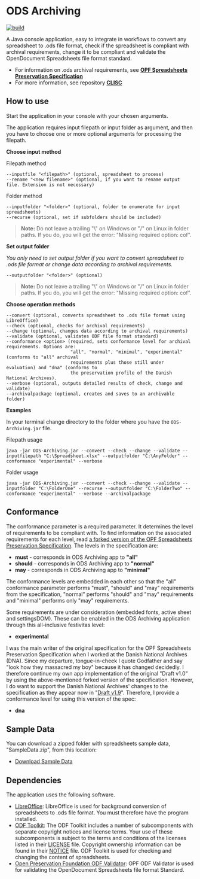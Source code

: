 # ODS Archiving

[![build](https://github.com/Asbjoedt/ODS-Archiving/actions/workflows/maven.yml/badge.svg)](https://github.com/Asbjoedt/ODS-Archiving/actions/workflows/maven.yml
)

A Java console application, easy to integrate in workflows to convert any spreadsheet to .ods file format, check if the spreadsheet is compliant with archival requirements, change it to be compliant and validate the OpenDocument Spreadsheets file format standard.

* For information on .ods archival requirements, see **[OPF Spreadsheets Preservation Specification](https://github.com/opf-labs/Spreadsheets-Preservation-Specification/blob/main/v1.0/Specification.md#41-opendocument-spreadsheets)**
* For more information, see repository **[CLISC](https://github.com/Asbjoedt/CLISC)**

## How to use

Start the application in your console with your chosen arguments.

The application requires input filepath or input folder as argument, and then you have to choose one or more optional arguments for processing the filepath.

**Choose input method**

Filepath method
```
--inputfile "<filepath>" (optional, spreadsheet to process)
--rename "<new filename>" (optional, if you want to rename output file. Extension is not necessary)
```
Folder method
```
--inputfolder "<folder>" (optional, folder to enumerate for input spreadsheets)
--recurse (optional, set if subfolders should be included)
```
> **Note:** Do not leave a trailing "\\" on Windows or "/" on Linux in folder paths. If you do, you will get the error: "Missing required option: cof".

**Set output folder**

*You only need to set output folder if you want to convert spreadsheet to .ods file format or change data according to archival requirements.*

```
--outputfolder "<folder>" (optional)
```
> **Note:** Do not leave a trailing "\\" on Windows or "/" on Linux in folder paths. If you do, you will get the error: "Missing required option: cof".

**Choose operation methods**

```
--convert (optional, converts spreadsheet to .ods file format using LibreOffice)
--check (optional, checks for archival requirements)
--change (optional, changes data according to archival requirements)
--validate (optional, validates ODF file format standard)
--conformance <option> (required, sets conformance level for archival requirements. Options are: 
                        "all", "normal", "minimal", "experimental" (conforms to "all" archival 
                        requirements plus those still under evaluation) and "dna" (conforms to 
                        the preservation profile of the Danish National Archives).
--verbose (optional, outputs detailed results of check, change and validate)
--archivalpackage (optional, creates and saves to an archivable folder)
```
**Examples**

In your terminal change directory to the folder where you have the ```ODS-Archiving.jar``` file.

Filepath usage
```
java -jar ODS-Archiving.jar --convert --check --change --validate --inputfilepath "C:\Spreadsheet.xlsx" --outputfolder "C:\AnyFolder" --conformance "experimental" --verbose
```
Folder usage
```
java -jar ODS-Archiving.jar --convert --check --change --validate --inputfolder "C:\FolderOne" --recurse --outputfolder "C:\FolderTwo" --conformance "experimental" --verbose --archivalpackage
```

## Conformance

The conformance parameter is a required parameter. It determines the level of requirements to be compliant with. To find information on the associated requirements for each level, read [a forked version of the OPF Spreadsheets Preservation Specification](https://github.com/Asbjoedt/sheets-preservation-spec/blob/main/Draft%20v1.0/Specification.md#41-opendocument-spreadsheets). The levels in the specification are:
* **must** - corresponds in ODS Archiving app to **"all"**
* **should**  - corresponds in ODS Archiving app to **"normal"**
* **may**  - corresponds in ODS Archiving app to **"minimal"**

The conformance levels are embedded in each other so that the "all" conformance parameter performs "must", "should" and "may" requirements from the specification, "normal" performs "should" and "may" requirements and "minimal" performs only "may" requirements.

Some requirements are under consideration (embedded fonts, active sheet and settingsDOM). These can be enabled in the ODS Archiving application through this all-inclusive festivitas level:
* **experimental**

I was the main writer of the original specification for the OPF Spreadsheets Preservation Specification when I worked at the Danish National Archives (DNA). Since my departure, tongue-in-cheek I quote Godfather and say "look how they massacred my boy" because it has changed decidedly. I therefore continue my own app implementation of the original "Draft v1.0" by using the above-mentioned forked version of the specification. However, I do want to support the Danish National Archives' changes to the specification as they appear now in "[Draft v1.9](https://github.com/openpreserve/sheets-preservation-spec/blob/main/Draft%20v1.0/Specification.md#1-introduction)". Therefore, I provide a conformance level for using this version of the spec:
* **dna**

## Sample Data
You can download a zipped folder with spreadsheets sample data, "SampleData.zip", from this location:
* [Download Sample Data](https://github.com/Asbjoedt/CLISC/tree/master/Docs)

## Dependencies

The application uses the following software.
* [LibreOffice](https://www.libreoffice.org/): LibreOffice is used for background conversion of spreadsheets to .ods file format. You must therefore have the program installed.
* [ODF Toolkit](https://odftoolkit.org/): The ODF Toolkit includes a number of subcomponents with separate copyright notices and license terms. Your use of these subcomponents is subject to the terms and conditions of the licenses listed in their [LICENSE](https://github.com/tdf/odftoolkit/blob/master/LICENSE) file. Copyright ownership information can be found in their [NOTICE](https://github.com/tdf/odftoolkit/blob/master/NOTICE) file. ODF Toolkit is used for checking and changing the content of spreadsheets.
* [Open Preservation Foundation ODF Validator](https://github.com/openpreserve/odf-validator): OPF ODF Validator is used for validating the OpenDocument Spreadsheets file format Standard.
